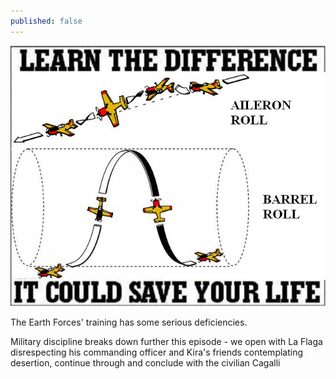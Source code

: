 ```yaml
---
published: false
---
```

![](/aileron-roll-barrel-roll-differences.jpg)

The Earth Forces' training has some serious deficiencies.

Military discipline breaks down further this episode - we open with La Flaga disrespecting his commanding officer and Kira's friends contemplating desertion, continue through  and conclude with the civilian Cagalli 